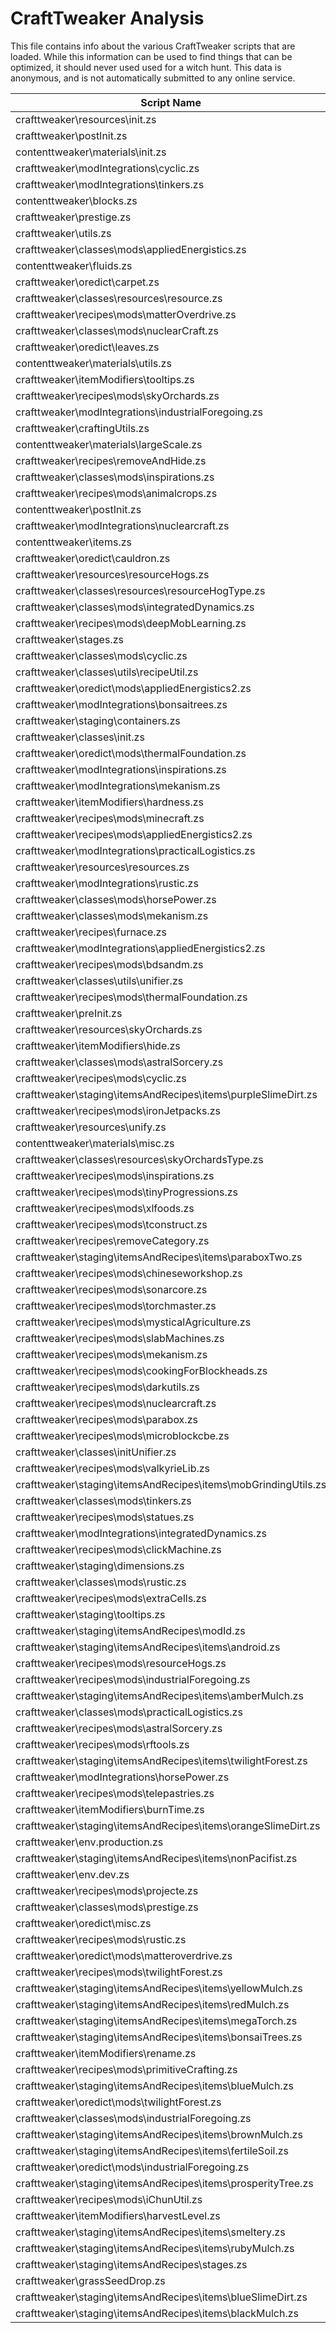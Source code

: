 # CraftTweaker Analysis

This file contains info about the various CraftTweaker scripts that are loaded.
While this information can be used to find things that can be optimized, it
should never used used for a witch hunt. This data is anonymous, and is not
automatically submitted to any online service.

| Script Name                                                    | Time  |
|----------------------------------------------------------------|-------|
| crafttweaker\resources\init.zs                                 | 623ms |
| crafttweaker\postInit.zs                                       | 381ms |
| contenttweaker\materials\init.zs                               | 284ms |
| crafttweaker\modIntegrations\cyclic.zs                         | 149ms |
| crafttweaker\modIntegrations\tinkers.zs                        | 123ms |
| contenttweaker\blocks.zs                                       | 120ms |
| crafttweaker\prestige.zs                                       | 49ms  |
| crafttweaker\utils.zs                                          | 48ms  |
| crafttweaker\classes\mods\appliedEnergistics.zs                | 41ms  |
| contenttweaker\fluids.zs                                       | 34ms  |
| crafttweaker\oredict\carpet.zs                                 | 34ms  |
| crafttweaker\classes\resources\resource.zs                     | 33ms  |
| crafttweaker\recipes\mods\matterOverdrive.zs                   | 31ms  |
| crafttweaker\classes\mods\nuclearCraft.zs                      | 26ms  |
| crafttweaker\oredict\leaves.zs                                 | 26ms  |
| contenttweaker\materials\utils.zs                              | 26ms  |
| crafttweaker\itemModifiers\tooltips.zs                         | 21ms  |
| crafttweaker\recipes\mods\skyOrchards.zs                       | 17ms  |
| crafttweaker\modIntegrations\industrialForegoing.zs            | 17ms  |
| crafttweaker\craftingUtils.zs                                  | 15ms  |
| contenttweaker\materials\largeScale.zs                         | 15ms  |
| crafttweaker\recipes\removeAndHide.zs                          | 14ms  |
| crafttweaker\classes\mods\inspirations.zs                      | 14ms  |
| crafttweaker\recipes\mods\animalcrops.zs                       | 13ms  |
| contenttweaker\postInit.zs                                     | 13ms  |
| crafttweaker\modIntegrations\nuclearcraft.zs                   | 13ms  |
| contenttweaker\items.zs                                        | 13ms  |
| crafttweaker\oredict\cauldron.zs                               | 12ms  |
| crafttweaker\resources\resourceHogs.zs                         | 12ms  |
| crafttweaker\classes\resources\resourceHogType.zs              | 11ms  |
| crafttweaker\classes\mods\integratedDynamics.zs                | 11ms  |
| crafttweaker\recipes\mods\deepMobLearning.zs                   | 11ms  |
| crafttweaker\stages.zs                                         | 11ms  |
| crafttweaker\classes\mods\cyclic.zs                            | 10ms  |
| crafttweaker\classes\utils\recipeUtil.zs                       | 10ms  |
| crafttweaker\oredict\mods\appliedEnergistics2.zs               | 10ms  |
| crafttweaker\modIntegrations\bonsaitrees.zs                    | 9ms   |
| crafttweaker\staging\containers.zs                             | 9ms   |
| crafttweaker\classes\init.zs                                   | 8ms   |
| crafttweaker\oredict\mods\thermalFoundation.zs                 | 8ms   |
| crafttweaker\modIntegrations\inspirations.zs                   | 8ms   |
| crafttweaker\modIntegrations\mekanism.zs                       | 8ms   |
| crafttweaker\itemModifiers\hardness.zs                         | 8ms   |
| crafttweaker\recipes\mods\minecraft.zs                         | 8ms   |
| crafttweaker\recipes\mods\appliedEnergistics2.zs               | 7ms   |
| crafttweaker\modIntegrations\practicalLogistics.zs             | 7ms   |
| crafttweaker\resources\resources.zs                            | 7ms   |
| crafttweaker\modIntegrations\rustic.zs                         | 6ms   |
| crafttweaker\classes\mods\horsePower.zs                        | 6ms   |
| crafttweaker\classes\mods\mekanism.zs                          | 6ms   |
| crafttweaker\recipes\furnace.zs                                | 6ms   |
| crafttweaker\modIntegrations\appliedEnergistics2.zs            | 6ms   |
| crafttweaker\recipes\mods\bdsandm.zs                           | 5ms   |
| crafttweaker\classes\utils\unifier.zs                          | 5ms   |
| crafttweaker\recipes\mods\thermalFoundation.zs                 | 5ms   |
| crafttweaker\preInit.zs                                        | 5ms   |
| crafttweaker\resources\skyOrchards.zs                          | 5ms   |
| crafttweaker\itemModifiers\hide.zs                             | 5ms   |
| crafttweaker\classes\mods\astralSorcery.zs                     | 5ms   |
| crafttweaker\recipes\mods\cyclic.zs                            | 4ms   |
| crafttweaker\staging\itemsAndRecipes\items\purpleSlimeDirt.zs  | 4ms   |
| crafttweaker\recipes\mods\ironJetpacks.zs                      | 4ms   |
| crafttweaker\resources\unify.zs                                | 4ms   |
| contenttweaker\materials\misc.zs                               | 4ms   |
| crafttweaker\classes\resources\skyOrchardsType.zs              | 4ms   |
| crafttweaker\recipes\mods\inspirations.zs                      | 4ms   |
| crafttweaker\recipes\mods\tinyProgressions.zs                  | 4ms   |
| crafttweaker\recipes\mods\xlfoods.zs                           | 4ms   |
| crafttweaker\recipes\mods\tconstruct.zs                        | 4ms   |
| crafttweaker\recipes\removeCategory.zs                         | 4ms   |
| crafttweaker\staging\itemsAndRecipes\items\paraboxTwo.zs       | 3ms   |
| crafttweaker\recipes\mods\chineseworkshop.zs                   | 3ms   |
| crafttweaker\recipes\mods\sonarcore.zs                         | 3ms   |
| crafttweaker\recipes\mods\torchmaster.zs                       | 3ms   |
| crafttweaker\recipes\mods\mysticalAgriculture.zs               | 3ms   |
| crafttweaker\recipes\mods\slabMachines.zs                      | 3ms   |
| crafttweaker\recipes\mods\mekanism.zs                          | 3ms   |
| crafttweaker\recipes\mods\cookingForBlockheads.zs              | 3ms   |
| crafttweaker\recipes\mods\darkutils.zs                         | 3ms   |
| crafttweaker\recipes\mods\nuclearcraft.zs                      | 3ms   |
| crafttweaker\recipes\mods\parabox.zs                           | 3ms   |
| crafttweaker\recipes\mods\microblockcbe.zs                     | 3ms   |
| crafttweaker\classes\initUnifier.zs                            | 3ms   |
| crafttweaker\recipes\mods\valkyrieLib.zs                       | 3ms   |
| crafttweaker\staging\itemsAndRecipes\items\mobGrindingUtils.zs | 3ms   |
| crafttweaker\classes\mods\tinkers.zs                           | 3ms   |
| crafttweaker\recipes\mods\statues.zs                           | 3ms   |
| crafttweaker\modIntegrations\integratedDynamics.zs             | 3ms   |
| crafttweaker\recipes\mods\clickMachine.zs                      | 2ms   |
| crafttweaker\staging\dimensions.zs                             | 2ms   |
| crafttweaker\classes\mods\rustic.zs                            | 2ms   |
| crafttweaker\recipes\mods\extraCells.zs                        | 2ms   |
| crafttweaker\staging\tooltips.zs                               | 2ms   |
| crafttweaker\staging\itemsAndRecipes\modId.zs                  | 2ms   |
| crafttweaker\staging\itemsAndRecipes\items\android.zs          | 2ms   |
| crafttweaker\recipes\mods\resourceHogs.zs                      | 2ms   |
| crafttweaker\recipes\mods\industrialForegoing.zs               | 2ms   |
| crafttweaker\staging\itemsAndRecipes\items\amberMulch.zs       | 2ms   |
| crafttweaker\classes\mods\practicalLogistics.zs                | 2ms   |
| crafttweaker\recipes\mods\astralSorcery.zs                     | 2ms   |
| crafttweaker\recipes\mods\rftools.zs                           | 2ms   |
| crafttweaker\staging\itemsAndRecipes\items\twilightForest.zs   | 2ms   |
| crafttweaker\modIntegrations\horsePower.zs                     | 2ms   |
| crafttweaker\recipes\mods\telepastries.zs                      | 2ms   |
| crafttweaker\itemModifiers\burnTime.zs                         | 2ms   |
| crafttweaker\staging\itemsAndRecipes\items\orangeSlimeDirt.zs  | 2ms   |
| crafttweaker\env.production.zs                                 | 2ms   |
| crafttweaker\staging\itemsAndRecipes\items\nonPacifist.zs      | 2ms   |
| crafttweaker\env.dev.zs                                        | 2ms   |
| crafttweaker\recipes\mods\projecte.zs                          | 2ms   |
| crafttweaker\classes\mods\prestige.zs                          | 2ms   |
| crafttweaker\oredict\misc.zs                                   | 2ms   |
| crafttweaker\recipes\mods\rustic.zs                            | 2ms   |
| crafttweaker\oredict\mods\matteroverdrive.zs                   | 2ms   |
| crafttweaker\recipes\mods\twilightForest.zs                    | 2ms   |
| crafttweaker\staging\itemsAndRecipes\items\yellowMulch.zs      | 2ms   |
| crafttweaker\staging\itemsAndRecipes\items\redMulch.zs         | 1ms   |
| crafttweaker\staging\itemsAndRecipes\items\megaTorch.zs        | 1ms   |
| crafttweaker\staging\itemsAndRecipes\items\bonsaiTrees.zs      | 1ms   |
| crafttweaker\itemModifiers\rename.zs                           | 1ms   |
| crafttweaker\recipes\mods\primitiveCrafting.zs                 | 1ms   |
| crafttweaker\staging\itemsAndRecipes\items\blueMulch.zs        | 1ms   |
| crafttweaker\oredict\mods\twilightForest.zs                    | 1ms   |
| crafttweaker\classes\mods\industrialForegoing.zs               | 1ms   |
| crafttweaker\staging\itemsAndRecipes\items\brownMulch.zs       | 1ms   |
| crafttweaker\staging\itemsAndRecipes\items\fertileSoil.zs      | 1ms   |
| crafttweaker\oredict\mods\industrialForegoing.zs               | 1ms   |
| crafttweaker\staging\itemsAndRecipes\items\prosperityTree.zs   | 1ms   |
| crafttweaker\recipes\mods\iChunUtil.zs                         | 1ms   |
| crafttweaker\itemModifiers\harvestLevel.zs                     | 1ms   |
| crafttweaker\staging\itemsAndRecipes\items\smeltery.zs         | 1ms   |
| crafttweaker\staging\itemsAndRecipes\items\rubyMulch.zs        | 1ms   |
| crafttweaker\staging\itemsAndRecipes\stages.zs                 | 1ms   |
| crafttweaker\grassSeedDrop.zs                                  | 1ms   |
| crafttweaker\staging\itemsAndRecipes\items\blueSlimeDirt.zs    | 1ms   |
| crafttweaker\staging\itemsAndRecipes\items\blackMulch.zs       | 1ms   |

